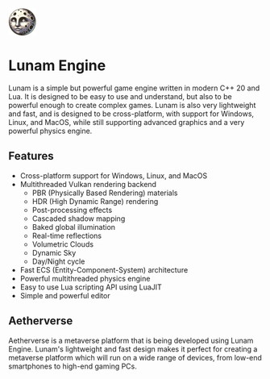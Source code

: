 ![Lunam Engine](assets/icons/logo_small.png)

# Lunam Engine
Lunam is a simple but powerful game engine written in modern C++ 20 and Lua. It is designed to be easy to use and understand, but also to be powerful enough to create complex games.
Lunam is also very lightweight and fast, and is designed to be cross-platform, with support for Windows, Linux, and MacOS, while still supporting advanced graphics and a very powerful physics engine.

## Features
* Cross-platform support for Windows, Linux, and MacOS
* Multithreaded Vulkan rendering backend
  * PBR (Physically Based Rendering) materials
  * HDR (High Dynamic Range) rendering
  * Post-processing effects
  * Cascaded shadow mapping
  * Baked global illumination
  * Real-time reflections
  * Volumetric Clouds
  * Dynamic Sky
  * Day/Night cycle
* Fast ECS (Entity-Component-System) architecture
* Powerful multithreaded physics engine
* Easy to use Lua scripting API using LuaJIT
* Simple and powerful editor

## Aetherverse
Aetherverse is a metaverse platform that is being developed using Lunam Engine.
Lunam's lightweight and fast design makes it perfect for creating a metaverse platform which will run on a wide range of devices, from low-end smartphones to high-end gaming PCs.
